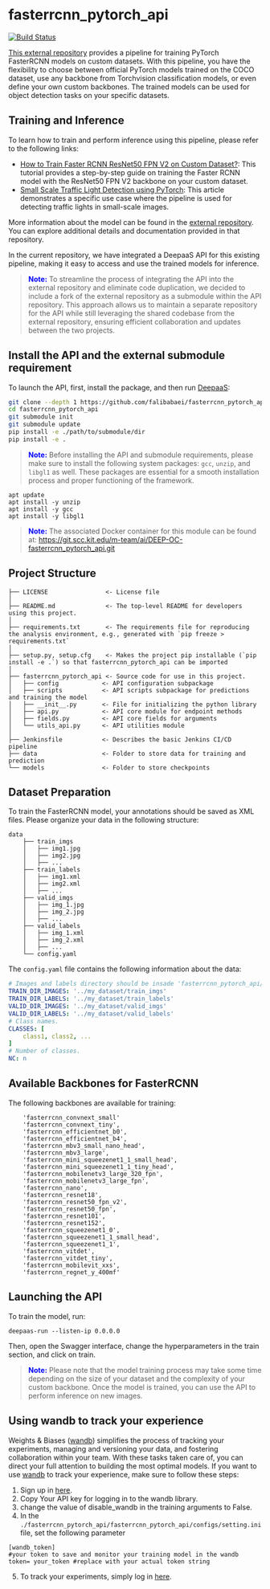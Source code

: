 # fasterrcnn_pytorch_api

[![Build Status](https://jenkins.indigo-datacloud.eu/buildStatus/icon?job=Pipeline-as-code/DEEP-OC-org/UC--fasterrcnn_pytorch_api/master)](https://jenkins.indigo-datacloud.eu/job/Pipeline-as-code/job/DEEP-OC-org/job/UC--fasterrcnn_pytorch_api/job/master)

[This external repository](https://github.com/sovit-123/fasterrcnn-pytorch-training-pipeline)  provides a pipeline for training PyTorch FasterRCNN models on custom datasets. With this pipeline, you have the flexibility to choose between official PyTorch models trained on the COCO dataset, use any backbone from Torchvision classification models, or even define your own custom backbones. The trained models can be used for object detection tasks on your specific datasets.
## Training and Inference

To learn how to train and perform inference using this pipeline, please refer to the following links:
- [How to Train Faster RCNN ResNet50 FPN V2 on Custom Dataset?](https://debuggercafe.com/how-to-train-faster-rcnn-resnet50-fpn-v2-on-custom-dataset/#download-code): This tutorial provides a step-by-step guide on training the Faster RCNN model with the ResNet50 FPN V2 backbone on your custom dataset.
- [Small Scale Traffic Light Detection using PyTorch](https://debuggercafe.com/small-scale-traffic-light-detection/): This article demonstrates a specific use case where the pipeline is used for detecting traffic lights in small-scale images.

More information about the model can be found in the [external repository](https://github.com/sovit-123/fasterrcnn-pytorch-training-pipeline). You can explore additional details and documentation provided in that repository.

In the current repository, we have integrated a DeepaaS API for this existing pipeline, making it easy to access and use the trained models for inference.

><span style="color:Blue">**Note:**</span> To streamline the process of integrating the API into the external repository and eliminate code duplication, we decided to include a fork of the external repository as a submodule within the API repository. This approach allows us to maintain a separate repository for the API while still leveraging the shared codebase from the external repository, ensuring efficient collaboration and updates between the two projects.

## Install the API and the external submodule requirement

To launch the API, first, install the package, and then run [DeepaaS](https://github.com/indigo-dc/DEEPaaS):

```bash
git clone --depth 1 https://github.com/falibabaei/fasterrcnn_pytorch_api
cd fasterrcnn_pytorch_api
git submodule init
git submodule update
pip install -e ./path/to/submodule/dir
pip install -e .
```
><span style="color:Blue">**Note:**</span> Before installing the API and submodule requirements, please make sure to install the following system packages: `gcc`, `unzip`, and `libgl1` as well. These packages are essential for a smooth installation process and proper functioning of the framework.
```
apt update
apt install -y unzip
apt install -y gcc
apt install -y libgl1
```

><span style="color:Blue">**Note:**</span>  The associated Docker container for this module can be found at: https://git.scc.kit.edu/m-team/ai/DEEP-OC-fasterrcnn_pytorch_api.git

## Project Structure

```
├── LICENSE                <- License file
│
├── README.md              <- The top-level README for developers using this project.
│
├── requirements.txt       <- The requirements file for reproducing the analysis environment, e.g., generated with `pip freeze > requirements.txt`
│
├── setup.py, setup.cfg    <- Makes the project pip installable (`pip install -e .`) so that fasterrcnn_pytorch_api can be imported
│
├── fasterrcnn_pytorch_api <- Source code for use in this project.
│   ├── config            <- API configuration subpackage
│   ├── scripts           <- API scripts subpackage for predictions and training the model
│   ├── __init__.py       <- File for initializing the python library
│   ├── api.py            <- API core module for endpoint methods
│   ├── fields.py         <- API core fields for arguments
│   └── utils_api.py      <- API utilities module
│
├── Jenkinsfile           <- Describes the basic Jenkins CI/CD pipeline
├── data                  <- Folder to store data for training and prediction
└── models                <- Folder to store checkpoints
```

## Dataset Preparation

To train the FasterRCNN model, your annotations should be saved as XML files. Please organize your data in the following structure:
```
data
    ├── train_imgs
    │   ├── img1.jpg
    │   ├── img2.jpg
    │   ├── ...
    ├── train_labels
    │   ├── img1.xml
    │   ├── img2.xml
    │   ├── ...
    ├── valid_imgs
    │   ├── img_1.jpg
    │   ├── img_2.jpg
    │   ├── ...
    ├── valid_labels
    │   ├── img_1.xml
    │   ├── img_2.xml
    │   ├── ...
    └── config.yaml

```

The `config.yaml` file contains the following information about the data:

```yaml
# Images and labels directory should be insade 'fasterrcnn_pytorch_api/data' directory.
TRAIN_DIR_IMAGES: '../my_dataset/train_imgs'
TRAIN_DIR_LABELS: '../my_dataset/train_labels'
VALID_DIR_IMAGES: '../my_dataset/valid_imgs'
VALID_DIR_LABELS: '../my_dataset/valid_labels'
# Class names.
CLASSES: [
    class1, class2, ...
]
# Number of classes.
NC: n
```
## Available Backbones for FasterRCNN

The following backbones are available for training:


``` 
    'fasterrcnn_convnext_small'
    'fasterrcnn_convnext_tiny',
    'fasterrcnn_efficientnet_b0',
    'fasterrcnn_efficientnet_b4',
    'fasterrcnn_mbv3_small_nano_head',
    'fasterrcnn_mbv3_large',
    'fasterrcnn_mini_squeezenet1_1_small_head',
    'fasterrcnn_mini_squeezenet1_1_tiny_head',
    'fasterrcnn_mobilenetv3_large_320_fpn',
    'fasterrcnn_mobilenetv3_large_fpn',
    'fasterrcnn_nano',
    'fasterrcnn_resnet18',
    'fasterrcnn_resnet50_fpn_v2',
    'fasterrcnn_resnet50_fpn',
    'fasterrcnn_resnet101',
    'fasterrcnn_resnet152',
    'fasterrcnn_squeezenet1_0',
    'fasterrcnn_squeezenet1_1_small_head',
    'fasterrcnn_squeezenet1_1',
    'fasterrcnn_vitdet',
    'fasterrcnn_vitdet_tiny',
    'fasterrcnn_mobilevit_xxs',
    'fasterrcnn_regnet_y_400mf'

```
## Launching the API

To train the model, run:
```
deepaas-run --listen-ip 0.0.0.0
```
Then, open the Swagger interface, change the hyperparameters in the train section, and click on train.

><span style="color:Blue">**Note:**</span>  Please note that the model training process may take some time depending on the size of your dataset and the complexity of your custom backbone. Once the model is trained, you can use the API to perform inference on new images.

## Using wandb to track your experience

Weights & Biases ([wandb](https://wandb.ai/)) simplifies the process of tracking your experiments, managing and versioning your data, and fostering collaboration within your team. With these tasks taken care of, you can direct your full attention to building the most optimal models. If you want to use [wandb](https://wandb.ai/) to track your experience, make sure to follow these steps:
1. Sign up in [here](https://wandb.ai/).
2. Copy Your API key for logging in to the wandb library.
3. change the value of disable_wandb in the training arguments to False.
4. In the `./fasterrcnn_pytorch_api/fasterrcnn_pytorch_api/configs/setting.ini` file, set the following parameter
```
[wandb_token]
#your token to save and monitor your training model in the wandb
token= your_token #replace with your actual token string
```
5. To track your experiments, simply log in [here](https://wandb.ai/).

